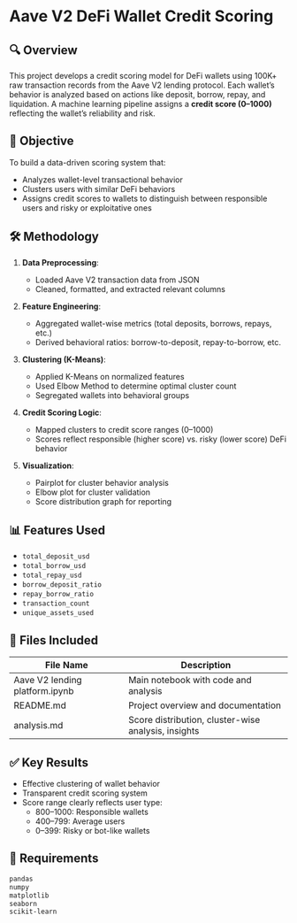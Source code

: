 # Aave V2 DeFi Wallet Credit Scoring

## 🔍 Overview

This project develops a credit scoring model for DeFi wallets using 100K+ raw transaction records from the Aave V2 lending protocol. Each wallet’s behavior is analyzed based on actions like deposit, borrow, repay, and liquidation. A machine learning pipeline assigns a **credit score (0–1000)** reflecting the wallet’s reliability and risk.

## 🎯 Objective

To build a data-driven scoring system that:
- Analyzes wallet-level transactional behavior
- Clusters users with similar DeFi behaviors
- Assigns credit scores to wallets to distinguish between responsible users and risky or exploitative ones

## 🛠️ Methodology

1. **Data Preprocessing**:
   - Loaded Aave V2 transaction data from JSON
   - Cleaned, formatted, and extracted relevant columns

2. **Feature Engineering**:
   - Aggregated wallet-wise metrics (total deposits, borrows, repays, etc.)
   - Derived behavioral ratios: borrow-to-deposit, repay-to-borrow, etc.

3. **Clustering (K-Means)**:
   - Applied K-Means on normalized features
   - Used Elbow Method to determine optimal cluster count
   - Segregated wallets into behavioral groups

4. **Credit Scoring Logic**:
   - Mapped clusters to credit score ranges (0–1000)
   - Scores reflect responsible (higher score) vs. risky (lower score) DeFi behavior

5. **Visualization**:
   - Pairplot for cluster behavior analysis
   - Elbow plot for cluster validation
   - Score distribution graph for reporting

## 📊 Features Used

- `total_deposit_usd`
- `total_borrow_usd`
- `total_repay_usd`
- `borrow_deposit_ratio`
- `repay_borrow_ratio`
- `transaction_count`
- `unique_assets_used`

## 📁 Files Included

| File Name                      | Description                                         |
|-------------------------------|-----------------------------------------------------|
| Aave V2 lending platform.ipynb | Main notebook with code and analysis               |
| README.md                     | Project overview and documentation                 |
| analysis.md                   | Score distribution, cluster-wise analysis, insights|

## ✅ Key Results

- Effective clustering of wallet behavior
- Transparent credit scoring system
- Score range clearly reflects user type:
  - 800–1000: Responsible wallets
  - 400–799: Average users
  - 0–399: Risky or bot-like wallets

## 📌 Requirements

```bash
pandas
numpy
matplotlib
seaborn
scikit-learn
